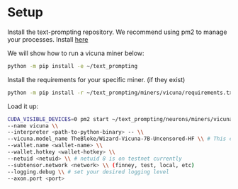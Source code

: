 # Setup
Install the text-prompting repository. We recommend using pm2 to manage your processes. Install [here](https://pm2.io/docs/runtime/guide/installation/)

We will show how to run a vicuna miner below:

```bash
python -m pip install -e ~/text_prompting
```

Install the requirements for your specific miner. (if they exist)
```bash
python -m pip install -r ~/text_prompting/miners/vicuna/requirements.txt
```

Load it up:
```bash
CUDA_VISIBLE_DEVICES=0 pm2 start ~/text_prompting/neurons/miners/vicuna/miner.py \\
--name vicuna \\
--interpreter <path-to-python-binary> -- \\
--vicuna.model_name TheBloke/Wizard-Vicuna-7B-Uncensored-HF \\ # This can be changed to any Vicuna style model
--wallet.name <wallet-name> \\
--wallet.hotkey <wallet-hotkey> \\
--netuid <netuid> \\ # netuid 8 is on testnet currently
--subtensor.network <network> \\ (finney, test, local, etc)
--logging.debug \\ # set your desired logging level
--axon.port <port>
```